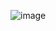 ![image](https://user-images.githubusercontent.com/69374354/190460503-5b6c5f6e-2193-4b21-9292-4b7990a64d33.png)
